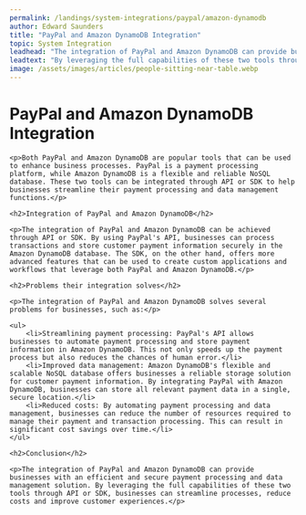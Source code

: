 ```yaml
---
permalink: /landings/system-integrations/paypal/amazon-dynamodb
author: Edward Saunders
title: "PayPal and Amazon DynamoDB Integration"
topic: System Integration
leadhead: "The integration of PayPal and Amazon DynamoDB can provide businesses with an efficient and secure payment processing and data management solution"
leadtext: "By leveraging the full capabilities of these two tools through API or SDK, businesses can streamline processes, reduce costs and improve customer experiences."
image: /assets/images/articles/people-sitting-near-table.webp
---
```

<div class="arttext">
	<h1>PayPal and Amazon DynamoDB Integration</h1>

	<p>Both PayPal and Amazon DynamoDB are popular tools that can be used to enhance business processes. PayPal is a payment processing platform, while Amazon DynamoDB is a flexible and reliable NoSQL database. These two tools can be integrated through API or SDK to help businesses streamline their payment processing and data management functions.</p>

	<h2>Integration of PayPal and Amazon DynamoDB</h2>

	<p>The integration of PayPal and Amazon DynamoDB can be achieved through API or SDK. By using PayPal's API, businesses can process transactions and store customer payment information securely in the Amazon DynamoDB database. The SDK, on the other hand, offers more advanced features that can be used to create custom applications and workflows that leverage both PayPal and Amazon DynamoDB.</p>

	<h2>Problems their integration solves</h2>

	<p>The integration of PayPal and Amazon DynamoDB solves several problems for businesses, such as:</p>

	<ul>
		<li>Streamlining payment processing: PayPal's API allows businesses to automate payment processing and store payment information in Amazon DynamoDB. This not only speeds up the payment process but also reduces the chances of human error.</li>
		<li>Improved data management: Amazon DynamoDB's flexible and scalable NoSQL database offers businesses a reliable storage solution for customer payment information. By integrating PayPal with Amazon DynamoDB, businesses can store all relevant payment data in a single, secure location.</li>
		<li>Reduced costs: By automating payment processing and data management, businesses can reduce the number of resources required to manage their payment and transaction processing. This can result in significant cost savings over time.</li>
	</ul>

	<h2>Conclusion</h2>

	<p>The integration of PayPal and Amazon DynamoDB can provide businesses with an efficient and secure payment processing and data management solution. By leveraging the full capabilities of these two tools through API or SDK, businesses can streamline processes, reduce costs and improve customer experiences.</p>

</div>